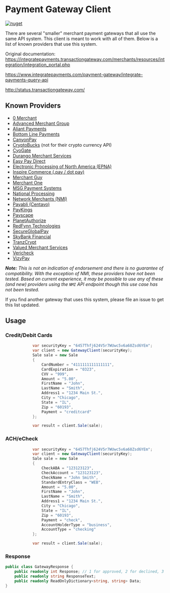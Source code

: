 # Payment Gateway Client

[![nuget](https://img.shields.io/nuget/vpre/PaymentGatewayClient.svg)](https://www.nuget.org/packages/PaymentGatewayClient)

There are several "smaller" merchant payment gateways that all use the same API system. This client is meant to work with all of them. Below is a list of known providers that use this system.

Original documentation: <https://integratepayments.transactiongateway.com/merchants/resources/integration/integration_portal.php>

<https://www.integratepayments.com/payment-gateway/integrate-payments-query-api>

<http://status.transactiongateway.com/>

## Known Providers

* [0 Merchant](https://0merchant.transactiongateway.com/merchants/resources/integration/integration_portal.php)
* [Advanced Merchant Group](https://secure.advancedmerchantgroupgateway.com/merchants/resources/integration/integration_portal.php)
* [Aliant Payments](https://secure.apsmerchantgateway.com/merchants/resources/integration/integration_portal.php)
* [Bottom Line Payments](https://secure.bottomlinegateway.com/merchants/resources/integration/integration_portal.php)
* [CanyonPay](https://canyonpay.transactiongateway.com/merchants/resources/integration/integration_portal.php)
* [CryptoBucks](https://secure.apsmerchantgateway.com/merchants/resources/integration/integration_portal.php) (not for their crypto currency API)
* [CyoGate](https://secure.cyogate.net/merchants/resources/integration/integration_portal.php)
* [Durango Merchant Services](https://secure.durango-direct.com/merchants/resources/integration/integration_portal.php)
* [Easy Pay Direct](https://secure.easypaydirectgateway.com/gw/merchants/resources/integration/integration_portal.php)
* [Electronic Processing of North America (EPNA)](https://epna.transactiongateway.com/merchants/resources/integration/integration_portal.php)
* [Inspire Commerce (.pay / dot pay)](https://secure.inspiregateway.net/merchants/resources/integration/integration_portal.php)
* [Merchant Guy](https://vizypay.transactiongateway.com/merchants/resources/integration/integration_portal.php)
* [Merchant One](https://secure.merchantonegateway.com/merchants/resources/integration/integration_portal.php)
* [MSG Payment Systems](https://msgpay.transactiongateway.com/merchants/resources/integration/integration_portal.php)
* [National Processing](https://secure.nationalprocessinggateway.com/merchants/resources/integration/integration_portal.php)
* [Network Merchants (NMI)](https://secure.networkmerchants.com/merchants/resources/integration/integration_portal.php)
* [Payabli (Centavo)](https://centavo.transactiongateway.com/merchants/resources/integration/integration_portal.php)
* [PayKings](https://paykings.transactiongateway.com/merchants/resources/integration/integration_portal.php)
* [Payscape](https://secure.payscapegateway.com/merchants/resources/integration/integration_portal.php)
* [PlanetAuthorize](https://secure.planetauthorizegateway.com/merchants/resources/integration/integration_portal.php)
* [RedFynn Technologies](https://secure.redfynngateway.com/merchants/resources/integration/integration_portal.php)
* [SecureGlobalPay](https://secureglobalpay.transactiongateway.com/merchants/resources/integration/integration_portal.php)
* [SkyBank Financial](https://secure.skybankgateway.com/merchants/resources/integration/integration_portal.php)
* [TranzCrypt](https://secure.tranzcrypt.com/merchants/resources/integration/integration_portal.php)
* [Valued Merchant Services](https://secure.valuedmerchantgateway.com/merchants/resources/integration/integration_portal.php)
* [Vericheck](https://vericheck.transactiongateway.com/merchants/resources/integration/integration_portal.php)
* [VizyPay](https://vizypay.transactiongateway.com/merchants/resources/integration/integration_portal.php)

***Note:*** *This is not an indication of endorsement and there is no guarantee of compatibility. With the exception of NMI, these providers have not been tested. Based on current experience, it may be possible to use any of these (and new) providers using the `NMI` API endpoint though this use case has not been tested.*

If you find another gateway that uses this system, please file an issue to get this list updated.

## Usage

### Credit/Debit Cards

```csharp
            var securityKey = "6457Thfj624V5r7WUwc5v6a68Zsd6YEm";
            var client = new GatewayClient(securityKey);
            Sale sale = new Sale
            {
                CardNumber = "4111111111111111",
                CardExpiration = "0323",
                CVV = "999",
                Amount = "5.00",
                FirstName = "John",
                LastName = "Smith",
                Address1 = "1234 Main St.",
                City = "Chicago",
                State = "IL",
                Zip = "60193",
                Payment = "creditcard"
            };

            var result = client.Sale(sale);
```

### ACH/eCheck

```csharp
            var securityKey = "6457Thfj624V5r7WUwc5v6a68Zsd6YEm";
            var client = new GatewayClient(securityKey);
            Sale sale = new Sale
            {
                CheckABA = "123123123",
                CheckAccount = "123123123",
                CheckName = "John Smith",
                StandardEntryClass = "WEB",
                Amount = "5.00",
                FirstName = "John",
                LastName = "Smith",
                Address1 = "1234 Main St.",
                City = "Chicago",
                State = "IL",
                Zip = "60193",
                Payment = "check",
                AccountHolderType = "business",
                AccountType = "checking"
            };

            var result = client.Sale(sale);
```

### Response

```csharp
public class GatewayResponse {
    public readonly int Response; // 1 for approved, 2 for declined, 3 for error
    public readonly string ResponseText;
    public readonly ReadOnlyDictionary<string, string> Data;
}
```
